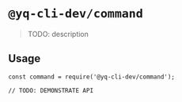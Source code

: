 # `@yq-cli-dev/command`

> TODO: description

## Usage

```
const command = require('@yq-cli-dev/command');

// TODO: DEMONSTRATE API
```

